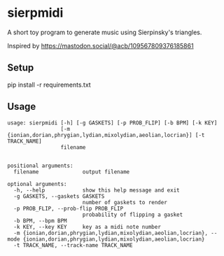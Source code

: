 # sierpmidi
A short toy program to generate music using Sierpinsky's triangles.

Inspired by https://mastodon.social/@acb/109567809376185861

## Setup

pip install -r requirements.txt

## Usage


    usage: sierpmidi [-h] [-g GASKETS] [-p PROB_FLIP] [-b BPM] [-k KEY]
                     [-m {ionian,dorian,phrygian,lydian,mixolydian,aeolian,locrian}] [-t TRACK_NAME]
                     filename


    positional arguments:
      filename              output filename

    optional arguments:
      -h, --help            show this help message and exit
      -g GASKETS, --gaskets GASKETS
                            number of gaskets to render
      -p PROB_FLIP, --prob-flip PROB_FLIP
                            probability of flipping a gasket
      -b BPM, --bpm BPM
      -k KEY, --key KEY     key as a midi note number
      -m {ionian,dorian,phrygian,lydian,mixolydian,aeolian,locrian}, --mode {ionian,dorian,phrygian,lydian,mixolydian,aeolian,locrian}
      -t TRACK_NAME, --track-name TRACK_NAME
